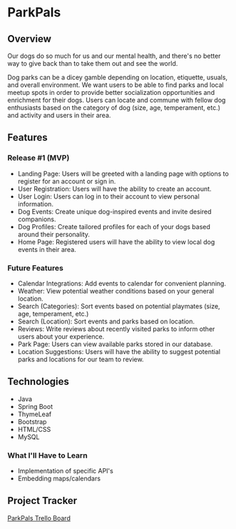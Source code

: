# ParkPals

## Overview

Our dogs do so much for us and our mental health, and there's no better way to give back than to take them out and see 
the world.

Dog parks can be a dicey gamble depending on location, etiquette, usuals, and overall environment. We want users to be 
able to find parks and local meetup spots in order to provide better socialization opportunities and enrichment for 
their dogs. Users can locate and commune with fellow dog enthusiasts based on the category of dog 
(size, age, temperament, etc.) and activity and users in their area.

## Features

### Release #1 (MVP)
- Landing Page: Users will be greeted with a landing page with options to register for an account or sign in.
- User Registration: Users will have the ability to create an account.
- User Login: Users can log in to their account to view personal information.
- Dog Events: Create unique dog-inspired events and invite desired companions.
- Dog Profiles: Create tailored profiles for each of your dogs based around their personality.
- Home Page: Registered users will have the ability to view local dog events in their area.

### Future Features
- Calendar Integrations: Add events to calendar for convenient planning.
- Weather: View potential weather conditions based on your general location.
- Search (Categories): Sort events based on potential playmates (size, age, temperament, etc.)
- Search (Location): Sort events and parks based on location.
- Reviews: Write reviews about recently visited parks to inform other users about your experience.
- Park Page: Users can view available parks stored in our database.
- Location Suggestions: Users will have the ability to suggest potential parks and locations for our team to review. 

## Technologies

- Java
- Spring Boot
- ThymeLeaf
- Bootstrap
- HTML/CSS
- MySQL

### What I'll Have to Learn

- Implementation of specific API's
- Embedding maps/calendars

## Project Tracker

[ParkPals Trello Board](https://trello.com/b/1uO2vv7O/liftoff-project-board)

